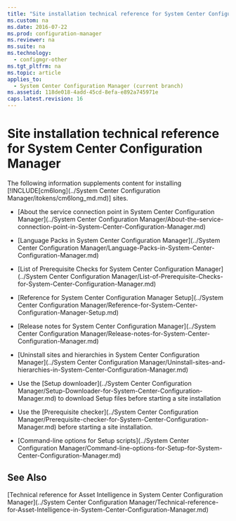 ```yaml
---
title: "Site installation technical reference for System Center Configuration Manager"
ms.custom: na
ms.date: 2016-07-22
ms.prod: configuration-manager
ms.reviewer: na
ms.suite: na
ms.technology: 
  - configmgr-other
ms.tgt_pltfrm: na
ms.topic: article
applies_to: 
  - System Center Configuration Manager (current branch)
ms.assetid: 118de018-4add-45cd-8efa-e892a745971e
caps.latest.revision: 16
---
```

# Site installation technical reference for System Center Configuration Manager
The following information supplements content for installing [!INCLUDE[cm6long](../System Center Configuration Manager/itokens/cm6long_md.md)] sites.  
  
  
  
-   [About the service connection point in System Center Configuration Manager](../System Center Configuration Manager/About-the-service-connection-point-in-System-Center-Configuration-Manager.md)  
  
-   [Language Packs in System Center Configuration Manager](../System Center Configuration Manager/Language-Packs-in-System-Center-Configuration-Manager.md)  
  
-   [List of Prerequisite Checks for System Center Configuration Manager](../System Center Configuration Manager/List-of-Prerequisite-Checks-for-System-Center-Configuration-Manager.md)  
  
-   [Reference for System Center Configuration Manager Setup](../System Center Configuration Manager/Reference-for-System-Center-Configuration-Manager-Setup.md)  
  
-   [Release notes for System Center Configuration Manager](../System Center Configuration Manager/Release-notes-for-System-Center-Configuration-Manager.md)  
  
-   [Uninstall sites and hierarchies in System Center Configuration Manager](../System Center Configuration Manager/Uninstall-sites-and-hierarchies-in-System-Center-Configuration-Manager.md) 
 
-  Use the [Setup downloader](../System Center Configuration Manager/Setup-Downloader-for-System-Center-Configuration-Manager.md) to download Setup files before starting a site installation
  
 -  Use the [Prerequisite checker](../System Center Configuration Manager/Prerequisite-checker-for-System-Center-Configuration-Manager.md) before starting a site installation.

 -  [Command-line options for Setup scripts](../System Center Configuration Manager/Command-line-options-for-Setup-for-System-Center-Configuration-Manager.md)

  
  
## See Also  
 [Technical reference for Asset Intelligence in System Center Configuration Manager](../System Center Configuration Manager/Technical-reference-for-Asset-Intelligence-in-System-Center-Configuration-Manager.md)